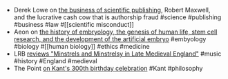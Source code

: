 - Derek Lowe on [the business of scientific publishing](https://www.science.org/content/blog-post/business-scientific-publishing), Robert Maxwell, and the lucrative cash cow that is authorship fraud #science #publishing #business #law #[[scientific misconduct]]
- Aeon on [the history of embryology, the genesis of human life, stem cell research, and the development of the artificial embryo](https://aeon.co/essays/after-3000-years-of-science-the-embryo-is-very-different) #embyology #biology #[[human biology]] #ethics #medicine
- LRB [reviews "Minstrels and Minstrelsy in Late Medieval England"](https://www.lrb.co.uk/the-paper/v46/n10/irina-dumitrescu/pimps-and-prodigals) #music #history #England #medieval
- The Point [on Kant's 300th birthday celebration](https://thepointmag.com/examined-life/an-enlightened-age-drag/) #Kant #philosophy